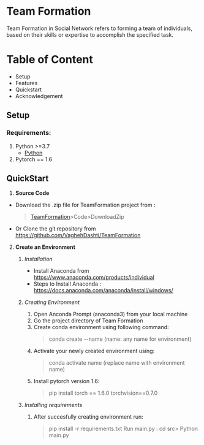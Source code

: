 # Team Formation 
Team Formation in Social Network refers to forming a team of individuals, based on their skills or expertise to accomplish the specified task.

# Table of Content
* Setup
* Features
* Quickstart
* Acknowledgement

## Setup

### Requirements:
1. Python >=3.7 
    * [Python](https://www.python.org/downloads/)
2. Pytorch == 1.6
    
## QuickStart

1. **Source Code**
  * Download the .zip file for TeamFormation project from :
    > [TeamFormation](https://github.com/VaghehDashti/TeamFormation)>Code>DownloadZip
  * Or Clone the git repository from https://github.com/VaghehDashti/TeamFormation

2. **Create an Environment**
    1. *Installation*
        * Install Anaconda from https://www.anaconda.com/products/individual
        * Steps to Install Anaconda :  https://docs.anaconda.com/anaconda/install/windows/

    2. *Creating Environment*
        1. Open Anconda Prompt (anaconda3) from your local machine
        2. Go the project directory of Team Formation
        3. Create conda environment using following command:
            > conda create --name (name: any name for environment)
        4. Activate your newly created environment using:
            > conda activate name (replace name with environment name)
        5. Install pytorch version 1.6:
            > pip install torch == 1.6.0 torchvision==0.7.0
    3. *Installing requirements*
        1. After succesfully creating environment run:
            > pip install -r requirements.txt
            > Run main.py : cd src> Python main.py
